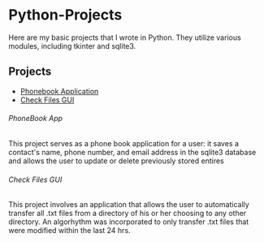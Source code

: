 # Python-Projects
Here are my basic projects that I wrote in Python. They utilize various modules, including tkinter and sqlite3.

## Projects
- [Phonebook Application](https://github.com/developeralain/Python-Projects/blob/main/FileTransfer_Assignment_Part3.py)
- [Check Files GUI](https://github.com/developeralain/Python-Projects/tree/main/project_phonebook)

###### PhoneBook App
This project serves as a phone book application for a user: it saves a contact's name, phone number, and email address in the sqlite3 database and allows the user to update or delete previously stored entires 


###### Check Files GUI
This project involves an application that allows the user to automatically transfer all .txt files from a directory of his or her choosing to any other directory. An algorhythm was incorporated to only transfer .txt files that were modified within the last 24 hrs. 



